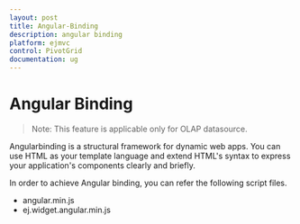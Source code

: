 ```yaml
---
layout: post
title: Angular-Binding
description: angular binding
platform: ejmvc
control: PivotGrid
documentation: ug
---
```


# Angular Binding

> Note: This feature is applicable only for OLAP datasource.

Angularbinding is a structural framework for dynamic web apps. You can use HTML as your template language and extend HTML's syntax to express your application's components clearly and briefly.

In order to achieve Angular binding, you can refer the following script files. 

* angular.min.js
* ej.widget.angular.min.js



